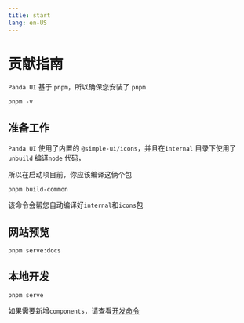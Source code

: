 ```yaml
---
title: start
lang: en-US
---
```


# 贡献指南

`Panda UI` 基于 `pnpm`，所以确保您安装了 `pnpm`

```shell
pnpm -v
```

## 准备工作

`Panda UI` 使用了内置的 `@simple-ui/icons`，并且在`internal` 目录下使用了`unbuild` 编译`node` 代码，

所以在启动项目前，你应该编译这俩个包

```shell
pnpm build-common
```

该命令会帮您自动编译好`internal`和`icons`包

## 网站预览

```shell
pnpm serve:docs
```

## 本地开发

```shell
pnpm serve
```

如果需要新增`components`，请查看[开发命令](/projects/panda-ui/contribute/server)
